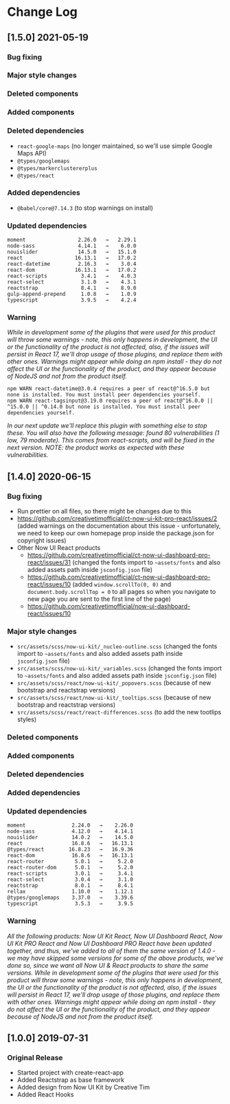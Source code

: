 # Change Log

## [1.5.0] 2021-05-19
### Bug fixing
### Major style changes
### Deleted components
### Added components
### Deleted dependencies
- `react-google-maps` (no longer maintained, so we'll use simple Google Maps API)
- `@types/googlemaps`
- `@types/markerclustererplus`
- `@types/react`
### Added dependencies
- `@babel/core@7.14.3` (to stop warnings on install)
### Updated dependencies
```
moment                 2.26.0   →   2.29.1
node-sass              4.14.1   →    6.0.0
nouislider             14.5.0   →   15.1.0
react                 16.13.1   →   17.0.2
react-datetime         2.16.3   →    3.0.4
react-dom             16.13.1   →   17.0.2
react-scripts           3.4.1   →    4.0.3
react-select            3.1.0   →    4.3.1
reactstrap              8.4.1   →    8.9.0
gulp-append-prepend     1.0.8   →    1.0.9
typescript              3.9.5   →    4.2.4
```
### Warning
_While in development some of the plugins that were used for this product will throw some warnings - note, this only happens in development, the UI or the functionality of the product is not affected, also, if the issues will persist in React 17, we'll drop usage of those plugins, and replace them with other ones._
_Warnings might appear while doing an npm install - they do not affect the UI or the functionality of the product, and they appear because of NodeJS and not from the product itself._
```
npm WARN react-datetime@3.0.4 requires a peer of react@^16.5.0 but none is installed. You must install peer dependencies yourself.
npm WARN react-tagsinput@3.19.0 requires a peer of react@^16.0.0 || ^15.0.0 || ^0.14.0 but none is installed. You must install peer dependencies yourself.
```
_In our next update we'll replace this plugin with something else to stop these._
_You will also have the following message: found 80 vulnerabilities (1 low, 79 moderate). This comes from react-scripts, and will be fixed in the next version. NOTE: the product works as expected with these vulnerabilities._

## [1.4.0] 2020-06-15
### Bug fixing
- Run prettier on all files, so there might be changes due to this
- https://github.com/creativetimofficial/ct-now-ui-kit-pro-react/issues/2 (added warnings on the documentation about this issue - unfortunately, we need to keep our own homepage prop inside the package.json for copyright issues)
- Other Now UI React products
  - https://github.com/creativetimofficial/ct-now-ui-dashboard-pro-react/issues/31 (changed the fonts import to `~assets/fonts` and also added assets path inside `jsconfig.json` file)
  - https://github.com/creativetimofficial/ct-now-ui-dashboard-pro-react/issues/10 (added `window.scrollTo(0, 0)` and `document.body.scrollTop = 0` to all pages so when you navigate to new page you are sent to the first line of the page)
  - https://github.com/creativetimofficial/now-ui-dashboard-react/issues/10
### Major style changes
- `src/assets/scss/now-ui-kit/_nucleo-outline.scss` (changed the fonts import to `~assets/fonts` and also added assets path inside `jsconfig.json` file)
- `src/assets/scss/now-ui-kit/_variables.scss` (changed the fonts import to `~assets/fonts` and also added assets path inside `jsconfig.json` file)
- `src/assets/scss/react/now-ui-kit/_popovers.scss` (because of new bootstrap and reactstrap versions)
- `src/assets/scss/react/now-ui-kit/_tooltips.scss` (because of new bootstrap and reactstrap versions)
- `src/assets/scss/react/react-differences.scss` (to add the new tootlips styles)
### Deleted components
### Added components
### Deleted dependencies
### Added dependencies
### Updated dependencies
```
moment               2.24.0   →    2.26.0
node-sass            4.12.0   →    4.14.1
nouislider           14.0.2   →    14.5.0
react                16.8.6   →   16.13.1
@types/react        16.8.23   →   16.9.36
react-dom            16.8.6   →   16.13.1
react-router          5.0.1   →     5.2.0
react-router-dom      5.0.1   →     5.2.0
react-scripts         3.0.1   →     3.4.1
react-select          3.0.4   →     3.1.0
reactstrap            8.0.1   →     8.4.1
rellax               1.10.0   →    1.12.1
@types/googlemaps    3.37.0   →    3.39.6
typescript            3.5.3   →     3.9.5
```
### Warning
_All the following products: Now UI Kit React, Now UI Dashboard React, Now UI Kit PRO React and Now UI Dashboard PRO React have been updated together, and thus, we've added to all of them the same version of 1.4.0 - we may have skipped some versions for some of the above products, we've done so, since we want all Now UI & React products to share the same versions._
_While in development some of the plugins that were used for this product will throw some warnings - note, this only happens in development, the UI or the functionality of the product is not affected, also, if the issues will persist in React 17, we'll drop usage of those plugins, and replace them with other ones._
_Warnings might appear while doing an npm install - they do not affect the UI or the functionality of the product, and they appear because of NodeJS and not from the product itself._

## [1.0.0] 2019-07-31
### Original Release
- Started project with create-react-app
- Added Reactstrap as base framework
- Added design from Now UI Kit by Creative Tim
- Added React Hooks

